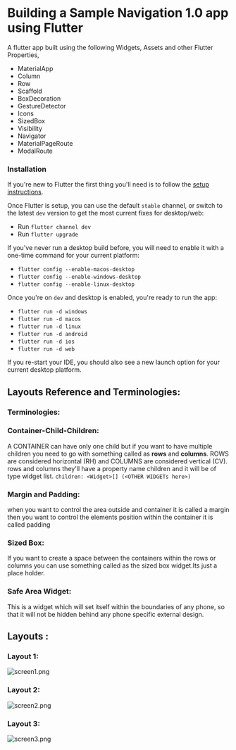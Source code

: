 # Building a Sample Navigation 1.0 app using Flutter

A flutter app built using the following Widgets, Assets and other Flutter Properties,

- MaterialApp
- Column
- Row
- Scaffold
- BoxDecoration
- GestureDetector
- Icons
- SizedBox
- Visibility
- Navigator
- MaterialPageRoute
- ModalRoute

### Installation

If you're new to Flutter the first thing you'll need is to follow the [setup instructions](https://flutter.dev/docs/get-started/install).

Once Flutter is setup, you can use the default `stable` channel, or switch to the latest `dev` version to get the most current fixes for desktop/web:
* Run `flutter channel dev`
* Run `flutter upgrade`

If you've never run a desktop build before, you will need to enable it with a one-time command for your current platform:
* `flutter config --enable-macos-desktop`
* `flutter config --enable-windows-desktop`
* `flutter config --enable-linux-desktop`

Once you're on `dev` and desktop is enabled, you're ready to run the app:
* `flutter run -d windows`
* `flutter run -d macos`
* `flutter run -d linux`
* `flutter run -d android`
* `flutter run -d ios`
* `flutter run -d web`

If you re-start your IDE, you should also see a new launch option for your current desktop platform.

## Layouts Reference and Terminologies:

### Terminologies:

### Container-Child-Children:

A CONTAINER can have only one child but if you want to have multiple children you need to go with something called as **rows** and **columns**. ROWS are considered horizontal (RH) and COLUMNS are considered vertical (CV). rows and columns they'll have a property name children and  it will be of type  widget list. `children: <Widget>[] (<OTHER WIDGETs here>)`

### Margin and Padding:

when you want to control the area outside and container it is called a margin then you want to control the elements position within the container it is called padding

### Sized Box:

If you want to create a space between the containers within the rows or columns you can use something called as the sized box widget.Its just a place holder.

### Safe Area Widget:

This is a widget which will set itself within the boundaries of any phone, so that it will not be hidden behind any phone specific external design.

## Layouts :

### Layout 1:

![screen1.png](screen1.png)

### Layout 2:

![screen2.png](screen2.png)

### Layout 3:

![screen3.png](screen3.png)